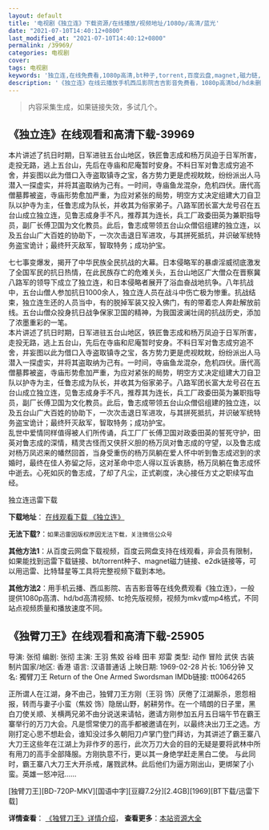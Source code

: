 ```yaml
---
layout: default
title: '电视剧《独立连》下载资源/在线播放/视频地址/1080p/高清/蓝光'
date: "2021-07-10T14:40:12+0800"
last_modified_at: "2021-07-10T14:40:12+0800"
permalink: /39969/
categories: 电视剧
cover:
tags: 电视剧
keywords: '独立连,在线免费看,1080p高清,bt种子,torrent,百度云盘,magnet,磁力链,迅雷下载资源'
description: '《独立连》在线云播放手机西瓜影院吉吉影音免费看，1080p高清bd/hd未删减完整版和tc抢先枪版，mkv/mp4格式，附带bt/torrent种子、magnet/磁力链、百度云盘、网盘资源迅雷下载链接'
---
```


>内容采集生成，如果链接失效，多试几个。


## 《独立连》在线观看和高清下载-39969

本片讲述了抗日时期，日军进驻五台山地区，铁匠鲁志成和杨万凤迫于日军所害，走投无路，逃上五台山，先后在寺庙和尼庵暂时安身。不料日军对鲁志成穷追不舍，并妄图以此为借口入寺盗取镇寺之宝，各方势力更是虎视眈眈，纷纷派出人马潜入一探虚实，并将其盗取纳为己有。一时间，寺庙鱼龙混杂，危机四伏。唐代高僧墓葬被盗，寺庙形势愈加严重，为应对紧张的局势，明空方丈决定组建大刀自卫队以护寺为主，任鲁志成为队长，并收其为俗家弟子。八路军团长富大龙号召在五台山成立独立连，见鲁志成身手不凡，推荐其为连长，兵工厂政委田英为兼职指导员，副厂长傅卫国为文化教员。此后，鲁志成带领五台山众僧侣组建的独立连，以及五台山广大百姓的协助下，一次次击退日军进攻，与其拼死抵抗，并识破军统特务盗宝诡计；最终歼灭敌军，智取特务；成功护宝。</p>七七事变爆发，揭开了中华民族全民抗战的大幕。日本侵略军的暴虐淫威彻底激发了全国军民的抗日热情，在此民族存亡的危难关头，五台山地区广大僧众在晋察冀八路军的领导下成立了独立连，和日本侵略者展开了浴血奋战地抗争。八年抗战中，五台山僧人参加抗日1000余人，独立连人员在战斗中伤亡极为惨重。抗战结束，独立连生还的人员当中，有的脱掉军装又投入佛门，有的带着恋人奔赴解放前线。五台山僧众投身抗日战争保家卫国的精神，为我国波澜壮阔的抗战历史，添加了浓墨重彩的一笔。<br />本片讲述了抗日时期，日军进驻五台山地区，铁匠鲁志成和杨万凤迫于日军所害，走投无路，逃上五台山，先后在寺庙和尼庵暂时安身。不料日军对鲁志成穷追不舍，并妄图以此为借口入寺盗取镇寺之宝，各方势力更是虎视眈眈，纷纷派出人马潜入一探虚实，并将其盗取纳为己有。一时间，寺庙鱼龙混杂，危机四伏。唐代高僧墓葬被盗，寺庙形势愈加严重，为应对紧张的局势，明空方丈决定组建大刀自卫队以护寺为主，任鲁志成为队长，并收其为俗家弟子。八路军团长富大龙号召在五台山成立独立连，见鲁志成身手不凡，推荐其为连长，兵工厂政委田英为兼职指导员，副厂长傅卫国为文化教员。此后，鲁志成带领五台山众僧侣组建的独立连，以及五台山广大百姓的协助下，一次次击退日军进攻，与其拼死抵抗，并识破军统特务盗宝诡计；最终歼灭敌军，智取特务；成功护宝。<br />乱世中爱情同样值得被人们所传诵，兵工厂厂长傅卫国对政委田英的誓死守护，田英对鲁志成的深情，精灵古怪而又侠肝义胆的杨万凤对鲁志成的守望，以及鲁志成对杨万凤迟来的幡然回首，当身受重伤的杨万凤躺在爱人怀中听到鲁志成迟到的求婚时，最终在佳人弥留之际，这对革命中恋人得以互诉衷肠，杨万凤躺在鲁志成怀中逝去。心死如灰的鲁志成，了却了凡尘，正式剃度，决心接任方丈之职续写血经。</p>


独立连迅雷下载

**下载地址**： [在线观看下载 《独立连》](https://www.993dy.com//vod-detail-id-12330.html) 


**无法下载?**：`如果迅雷因版权原因无法下载，关注微信公众号 `

**其他方法1**：从百度云网盘下载视频，百度云网盘支持在线观看，非会员有限制，如果能找到迅雷下载链接、bt/torrent种子、magnet磁力链接、e2dk链接等，可以用迅雷、比特彗星等工具将完整视频下载到本地。

**其他方法2**：用手机云播、西瓜影院、吉吉影音等在线免费观看《独立连》，一般提供1080p高清、hd/bd高清视频、tc抢先版视频，视频为mkv或mp4格式，不同站点视频质量和播放速度不同。


## 《独臂刀王》在线观看和高清下载-25905

导演: 张彻 编剧: 张彻 主演: 王羽 焦姣 谷峰 田丰 郑雷 类型: 动作 冒险 武侠 古装 制片国家/地区: 香港 语言: 汉语普通话 上映日期: 1969-02-28 片长: 106分钟 又名: 獨臂刀王 Return of the One Armed Swordsman IMDb链接: tt0064265

正所谓人在江湖，身不由己，独臂刀王方刚（王羽 饰）厌倦了江湖厮杀，恩怨相报，转而与妻子小蛮（焦姣 饰）隐居山野，躬耕劳作。在一个晴朗的日子里，黑白刀使关顺、关横两兄弟不由分说送来请帖，邀请方刚参加五月五日端午节在霸王寨举行的万刀大会。凡是惯常使刀的高手都被邀请在列，以最终决出刀王之选。方刚打定心思不想赴会，谁知没过多久朝阳刀卢掌门登门拜访，为其讲述了霸王寨八大刀王这些年在江湖上为非作歹的恶行，此次万刀大会的目的无疑是要将武林中所有用刀的高手全部降服。方刚执意不行，更以其一身绝学赶走黑白二使。 与此同时，霸王寨八大刀王大开杀戒，屠戮武林。此后他们为逼方刚出山，更绑架了小蛮。英雄一怒冲冠……


[独臂刀王][BD-720P-MKV][国语中字][豆瓣7.2分][2.4GB][1969][BT下载/迅雷下载]

**详情查看**： [《独臂刀王》详情介绍](/movie/25905/)， **查看更多**：[本站资源大全](/movie/t/all/)

